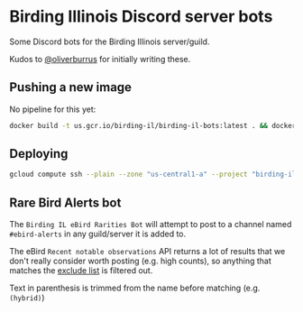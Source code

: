 Birding Illinois Discord server bots
====================================

Some Discord bots for the Birding Illinois server/guild.

Kudos to [@oliverburrus](https://github.com/oliverburrus/) for initially writing these.

Pushing a new image
-------------------

No pipeline for this yet:

```sh
docker build -t us.gcr.io/birding-il/birding-il-bots:latest . && docker push us.gcr.io/birding-il/birding-il-bots:latest
```

Deploying
---------

```sh
gcloud compute ssh --plain --zone "us-central1-a" --project "birding-il" --command="sudo systemctl restart cloudservice.service" birding-il-bot-compute
```

Rare Bird Alerts bot
--------------------

The `Birding IL eBird Rarities Bot` will attempt to post to a channel named `#ebird-alerts` in any guild/server it is added to.

The eBird `Recent notable observations` API returns a lot of results that we don't really consider worth posting (e.g. high counts), so anything that matches the [exclude list](./data/rare-bird-excludes.txt) is filtered out.

Text in parenthesis is trimmed from the name before matching (e.g. `(hybrid)`)
